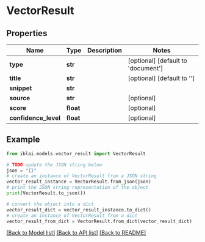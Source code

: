 # VectorResult


## Properties

Name | Type | Description | Notes
------------ | ------------- | ------------- | -------------
**type** | **str** |  | [optional] [default to 'document']
**title** | **str** |  | [optional] [default to '']
**snippet** | **str** |  | 
**source** | **str** |  | [optional] 
**score** | **float** |  | [optional] 
**confidence_level** | **float** |  | [optional] 

## Example

```python
from iblai.models.vector_result import VectorResult

# TODO update the JSON string below
json = "{}"
# create an instance of VectorResult from a JSON string
vector_result_instance = VectorResult.from_json(json)
# print the JSON string representation of the object
print(VectorResult.to_json())

# convert the object into a dict
vector_result_dict = vector_result_instance.to_dict()
# create an instance of VectorResult from a dict
vector_result_from_dict = VectorResult.from_dict(vector_result_dict)
```
[[Back to Model list]](../README.md#documentation-for-models) [[Back to API list]](../README.md#documentation-for-api-endpoints) [[Back to README]](../README.md)


